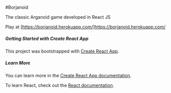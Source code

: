 #Borjanoid

The classic Arganoid game developed in React JS

Play at [https://borjanoid.herokuapp.com/]https://borjanoid.herokuapp.com/


##### Getting Started with Create React App

This project was bootstrapped with [Create React App](https://github.com/facebook/create-react-app).


##### Learn More

You can learn more in the [Create React App documentation](https://facebook.github.io/create-react-app/docs/getting-started).

To learn React, check out the [React documentation](https://reactjs.org/).
